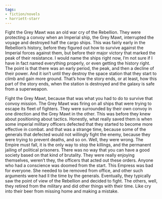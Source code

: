 ```yaml
---
tags:
- fiction/novels
- harriett-starr
---
```


Fight the Grey Mawt was an old war cry of the Rebellion. They were
protecting a convoy when an Imperial ship, the Grey Mawt, interrupted
the voyage and destroyed half the cargo ships. This was fairly early in
the Rebellion’s history, before they figured out how to survive against
the Imperial forces against them, but before their major victory that
marked the peak of their resistance. I would name the ships right now,
I’m not sure if I have in fact named everything properly, or even
getting the history right. The point is that there was an early period,
the peak, and then a decline of their power. And it isn’t until they
destroy the space station that they start to climb and gain more ground.
That’s how the story ends, or at least, how this part of the story ends,
when the station is destroyed and the galaxy is safe from a superweapon.

Fight the Grey Mawt, because that was what you had to do to survive that
convoy mission. The Grey Mawt was firing on all ships that were trying
to escape its fleet of fighters. They were surrounded by their own
convoy in one direction and the Grey Mawt in the other. This was before
they knew about positioning about tactics. Honestly, what really saved
them is when some imperial military officers defected that they started
to become more effective in combat. and that was a strange time, because
some of the generals that defected would not willingly fight the enemy,
because they were trying to prevent deaths, and so on. Well, they were
wrong. The Empire must fall, it is the only way to stop the killings,
and the permanent jailing of political prisoners. There was no way that
you can have a good society based on that kind of brutality. They were
really enjoying themselves, weren’t they, the officers that acted out
these orders. Anyone who had a conscience was doomed from the start.
This Empress was bad for everyone. She needed to be removed from office,
and other such arguments were had ll the time by the generals.
Eventually, they typically saw the point of view of the Rebellion and
decided to fight. The others, well, they retired from the military and
did other things with their time. Like cry into their beer from missing
home and making a mistake.
